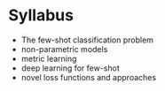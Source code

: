 # Syllabus

* The few-shot classification problem
* non-parametric models
* metric learning
* deep learning for few-shot
* novel loss functions and approaches 
